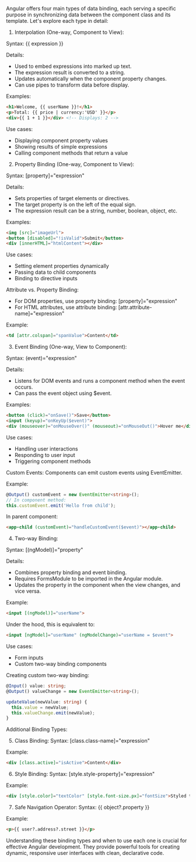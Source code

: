 Angular offers four main types of data binding, each serving a specific purpose in synchronizing data between the component class and its template. Let's explore each type in detail:

1. Interpolation (One-way, Component to View):

Syntax: {{ expression }}

Details:
- Used to embed expressions into marked up text.
- The expression result is converted to a string.
- Updates automatically when the component property changes.
- Can use pipes to transform data before display.

Examples:
```html
<h1>Welcome, {{ userName }}!</h1>
<p>Total: {{ price | currency:'USD' }}</p>
<div>{{ 1 + 1 }}</div> <!-- Displays: 2 -->
```

Use cases:
- Displaying component property values
- Showing results of simple expressions
- Calling component methods that return a value

2. Property Binding (One-way, Component to View):

Syntax: [property]="expression"

Details:
- Sets properties of target elements or directives.
- The target property is on the left of the equal sign.
- The expression result can be a string, number, boolean, object, etc.

Examples:
```html
<img [src]="imageUrl">
<button [disabled]="!isValid">Submit</button>
<div [innerHTML]="htmlContent"></div>
```

Use cases:
- Setting element properties dynamically
- Passing data to child components
- Binding to directive inputs

Attribute vs. Property Binding:
- For DOM properties, use property binding: [property]="expression"
- For HTML attributes, use attribute binding: [attr.attribute-name]="expression"

Example:
```html
<td [attr.colspan]="spanValue">Content</td>
```

3. Event Binding (One-way, View to Component):

Syntax: (event)="expression"

Details:
- Listens for DOM events and runs a component method when the event occurs.
- Can pass the event object using $event.

Examples:
```html
<button (click)="onSave()">Save</button>
<input (keyup)="onKeyUp($event)">
<div (mouseover)="onMouseOver()" (mouseout)="onMouseOut()">Hover me</div>
```

Use cases:
- Handling user interactions
- Responding to user input
- Triggering component methods

Custom Events:
Components can emit custom events using EventEmitter.

Example:
```typescript
@Output() customEvent = new EventEmitter<string>();
// In component method:
this.customEvent.emit('Hello from child');
```

In parent component:
```html
<app-child (customEvent)="handleCustomEvent($event)"></app-child>
```

4. Two-way Binding:

Syntax: [(ngModel)]="property"

Details:
- Combines property binding and event binding.
- Requires FormsModule to be imported in the Angular module.
- Updates the property in the component when the view changes, and vice versa.

Example:
```html
<input [(ngModel)]="userName">
```

Under the hood, this is equivalent to:
```html
<input [ngModel]="userName" (ngModelChange)="userName = $event">
```

Use cases:
- Form inputs
- Custom two-way binding components

Creating custom two-way binding:
```typescript
@Input() value: string;
@Output() valueChange = new EventEmitter<string>();

updateValue(newValue: string) {
  this.value = newValue;
  this.valueChange.emit(newValue);
}
```

Additional Binding Types:

5. Class Binding:
Syntax: [class.class-name]="expression"

Example:
```html
<div [class.active]="isActive">Content</div>
```

6. Style Binding:
Syntax: [style.style-property]="expression"

Example:
```html
<div [style.color]="textColor" [style.font-size.px]="fontSize">Styled text</div>
```

7. Safe Navigation Operator:
Syntax: {{ object?.property }}

Example:
```html
<p>{{ user?.address?.street }}</p>
```


Understanding these binding types and when to use each one is crucial for effective Angular development. They provide powerful tools for creating dynamic, responsive user interfaces with clean, declarative code.
